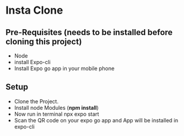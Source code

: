 # Insta Clone

## Pre-Requisites (needs to be installed before cloning this project)
- Node
- install Expo-cli
- Install Expo go app in your mobile phone 

## Setup
- Clone the Project.
- Install node Modules (**npm install**)
- Now run in terminal npx expo start
- Scan the QR code on your expo go app and App will be installed in expo-cli
